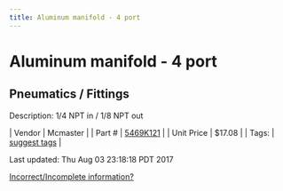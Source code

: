 ```yaml
---
title: Aluminum manifold - 4 port
---
```


# Aluminum manifold - 4 port
## Pneumatics / Fittings
Description: 	1/4 NPT in / 1/8 NPT out 

| Vendor | Mcmaster | 
| Part # | [5469K121](https://www.mcmaster.com/#5469K121) | 
| Unit Price | $17.08 | 
| Tags: | [suggest tags](https://docs.google.com/forms/d/e/1FAIpQLSeWyY8v3RgOty-MyWmh9U0iivNYN_molChYyS-0U-o-kOAv_g/viewform) | 

Last updated: Thu Aug 03 23:18:18 PDT 2017

 [Incorrect/Incomplete information?](https://docs.google.com/forms/d/e/1FAIpQLSeWyY8v3RgOty-MyWmh9U0iivNYN_molChYyS-0U-o-kOAv_g/viewform)